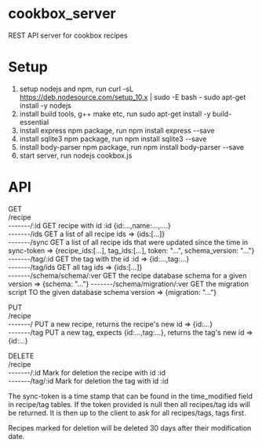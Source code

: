 # cookbox_server
REST API server for cookbox recipes

# Setup
1) setup nodejs and npm, run
curl -sL https://deb.nodesource.com/setup_10.x | sudo -E bash -
sudo apt-get install -y nodejs
2) install build tools, g++ make etc, run
sudo apt-get install -y build-essential
3) install express npm package, run
npm install express --save
3) install sqlite3 npm package, run
npm install sqlite3 --save
4) install body-parser npm package, run
npm install body-parser --save
5) start server, run
nodejs cookbox.js

# API

GET  
/recipe  
-------/:id        GET recipe with id :id {id:...,name:...,....}  
-------/ids        GET a list of all recipe ids => {ids:[...]}  
-------/sync       GET a list of all recipe ids that were updated since the time in sync-token => {recipe_ids:[...], tag_ids:[...], token: "...", schema_version: "..."}  
-------/tag/:id    GET the tag with the id :id => {id:...,tag:...}  
-------/tag/ids    GET all tag ids => {ids:[...]}  
-------/schema/schema/:ver GET the recipe database schema for a given version => {schema: "..."}
-------/schema/migration/:ver GET the migration script TO the given database schema version => {migration: "..."}

PUT  
/recipe  
-------/           PUT a new recipe, returns the recipe's new id => {id:...}  
-------/tag        PUT a new tag, expects {id:...,tag:...}, returns the tag's new id => {id:...}

DELETE  
/recipe  
-------/:id        Mark for deletion the recipe with id :id  
-------/tag/:id    Mark for deletion the tag with id :id  

The sync-token is a time stamp that can be found in the time_modified field in recipe/tag tables. If the token provided is null then all recipes/tag ids will be returned. It is then up to the client to ask for all recipes/tags, tags first.

Recipes marked for deletion will be deleted 30 days after their modification date.


